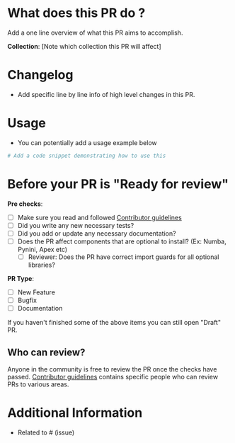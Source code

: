 # What does this PR do ?

Add a one line overview of what this PR aims to accomplish.

**Collection**: [Note which collection this PR will affect]

# Changelog
- Add specific line by line info of high level changes in this PR.

# Usage
* You can potentially add a usage example below

```python
# Add a code snippet demonstrating how to use this
```

# Before your PR is "Ready for review"
**Pre checks**:
- [ ] Make sure you read and followed [Contributor guidelines](https://github.com/wdika/atommic/blob/main/CONTRIBUTING.md)
- [ ] Did you write any new necessary tests?
- [ ] Did you add or update any necessary documentation?
- [ ] Does the PR affect components that are optional to install? (Ex: Numba, Pynini, Apex etc)
  - [ ] Reviewer: Does the PR have correct import guards for all optional libraries?

**PR Type**:
- [ ] New Feature
- [ ] Bugfix
- [ ] Documentation

If you haven't finished some of the above items you can still open "Draft" PR.


## Who can review?

Anyone in the community is free to review the PR once the checks have passed.
[Contributor guidelines](https://github.com/wdika/atommic/blob/main/CONTRIBUTING.md) contains specific people who can review PRs to various areas.

# Additional Information
* Related to # (issue)
